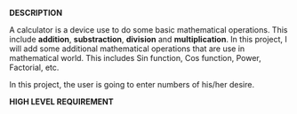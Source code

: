 **DESCRIPTION**

   A calculator is a device use to do some basic mathematical operations. This include **addition**, **substraction**, **division** and **multiplication**. In this project, I will add some additional  mathematical operations that are use in mathematical world. This includes Sin function, Cos function, Power, Factorial, etc.
   
   In this project, the user is going to enter numbers of his/her desire. 

**HIGH LEVEL REQUIREMENT**

